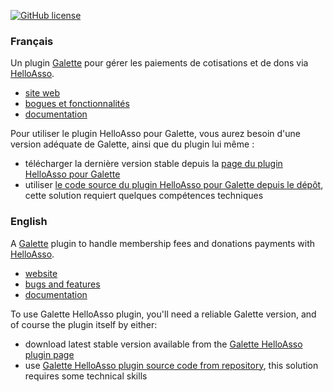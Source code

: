 [![GitHub license](https://img.shields.io/github/license/galette-community/plugin-helloasso)](https://github.com/galette-community/plugin-helloasso/blob/master/COPYING)

### Français

Un plugin [Galette](https://galette.eu) pour gérer les paiements de cotisations et de dons via [HelloAsso](https://www.helloasso.com/).

* [site web](https://galette-community.github.io/plugin-helloasso)
* [bogues et fonctionnalités](https://github.com/galette-community/plugin-helloasso/issues)
* [documentation](https://galette-community.github.io/plugin-helloasso/documentation.html)

Pour utiliser le plugin HelloAsso pour Galette, vous aurez besoin d'une version adéquate de Galette, ainsi que du plugin lui même :

* télécharger la dernière version stable depuis la [page du plugin HelloAsso pour Galette](https://github.com/galette-community/plugin-helloasso/releases)
* utiliser [le code source du plugin HelloAsso pour Galette depuis le dépôt](https://github.com/galette-community/plugin-helloasso), cette solution requiert quelques compétences techniques

### English

A [Galette](https://galette.eu) plugin to handle membership fees and donations payments with [HelloAsso](https://www.helloasso.com/).

* [website](https://galette-community.github.io/plugin-helloasso)
* [bugs and features](https://github.com/galette-community/plugin-helloasso/issues)
* [documentation](https://galette-community.github.io/plugin-helloasso/documentation.html)

To use Galette HelloAsso plugin, you'll need a reliable Galette version, and of course the plugin itself by either:

* download latest stable version available from the [Galette HelloAsso plugin page](https://github.com/galette-community/plugin-helloasso/releases)
* use [Galette HelloAsso plugin source code from repository](https://github.com/galette-community/plugin-helloasso), this solution requires some technical skills
